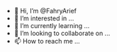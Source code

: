 - 👋 Hi, I’m @FahryArief
- 👀 I’m interested in ...
- 🌱 I’m currently learning ...
- 💞️ I’m looking to collaborate on ...
- 📫 How to reach me ...

<!---
FahryArief/FahryArief is a ✨ special ✨ repository because its `README.md` (this file) appears on your GitHub profile.
You can click the Preview link to take a look at your changes.
--->

